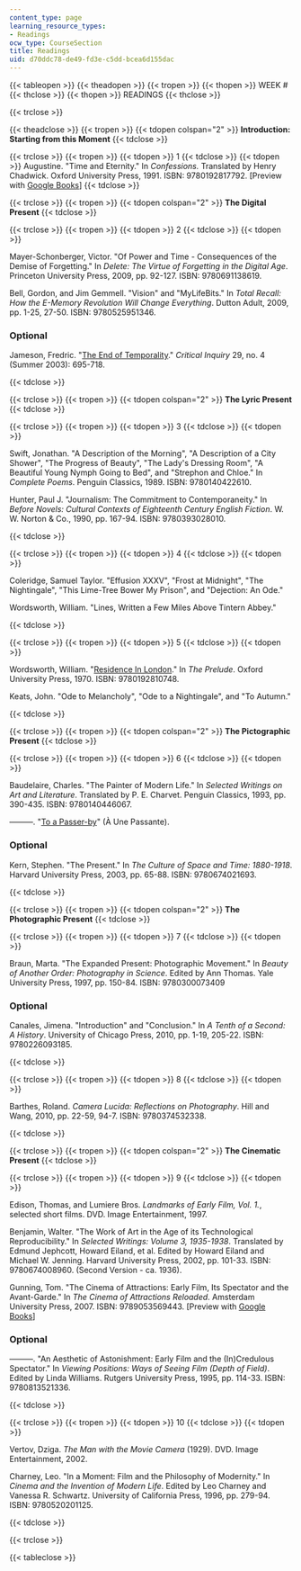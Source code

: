 ```yaml
---
content_type: page
learning_resource_types:
- Readings
ocw_type: CourseSection
title: Readings
uid: d70ddc78-de49-fd3e-c5dd-bcea6d155dac
---
```


{{< tableopen >}}
{{< theadopen >}}
{{< tropen >}}
{{< thopen >}}
WEEK #
{{< thclose >}}
{{< thopen >}}
READINGS
{{< thclose >}}

{{< trclose >}}

{{< theadclose >}}
{{< tropen >}}
{{< tdopen colspan="2" >}}
**Introduction: Starting from this Moment**
{{< tdclose >}}

{{< trclose >}}
{{< tropen >}}
{{< tdopen >}}
1
{{< tdclose >}}
{{< tdopen >}}
Augustine. "Time and Eternity." In _Confessions._ Translated by Henry Chadwick. Oxford University Press, 1991. ISBN: 9780192817792. \[Preview with [Google Books](http://books.google.com/books?id=_wusCvC4yOcC&printsec=frontcover#v=onepage&q&f=false)\]
{{< tdclose >}}

{{< trclose >}}
{{< tropen >}}
{{< tdopen colspan="2" >}}
**The Digital Present**
{{< tdclose >}}

{{< trclose >}}
{{< tropen >}}
{{< tdopen >}}
2
{{< tdclose >}}
{{< tdopen >}}


Mayer-Schonberger, Victor. "Of Power and Time - Consequences of the Demise of Forgetting." In _Delete: The Virtue of Forgetting in the Digital Age_. Princeton University Press, 2009, pp. 92-127. ISBN: 9780691138619.

Bell, Gordon, and Jim Gemmell. "Vision" and "MyLifeBits." In _Total Recall: How the E-Memory Revolution Will Change Everything_. Dutton Adult, 2009, pp. 1-25, 27-50. ISBN: 9780525951346.

### Optional

Jameson, Fredric. "[The End of Temporality](http://www.jstor.org/pss/10.1086/377726)." _Critical Inquiry_ 29, no. 4 (Summer 2003): 695-718.


{{< tdclose >}}

{{< trclose >}}
{{< tropen >}}
{{< tdopen colspan="2" >}}
**The Lyric Present**
{{< tdclose >}}

{{< trclose >}}
{{< tropen >}}
{{< tdopen >}}
3
{{< tdclose >}}
{{< tdopen >}}


Swift, Jonathan. "A Description of the Morning", "A Description of a City Shower", "The Progress of Beauty", "The Lady's Dressing Room", "A Beautiful Young Nymph Going to Bed", and "Strephon and Chloe." In _Complete Poems_. Penguin Classics, 1989. ISBN: 9780140422610.

Hunter, Paul J. "Journalism: The Commitment to Contemporaneity." In _Before Novels: Cultural Contexts of Eighteenth Century English Fiction_. W. W. Norton & Co., 1990, pp. 167-94. ISBN: 9780393028010.


{{< tdclose >}}

{{< trclose >}}
{{< tropen >}}
{{< tdopen >}}
4
{{< tdclose >}}
{{< tdopen >}}


Coleridge, Samuel Taylor. "Effusion XXXV", "Frost at Midnight", "The Nightingale", "This Lime-Tree Bower My Prison", and "Dejection: An Ode."

Wordsworth, William. "Lines, Written a Few Miles Above Tintern Abbey."


{{< tdclose >}}

{{< trclose >}}
{{< tropen >}}
{{< tdopen >}}
5
{{< tdclose >}}
{{< tdopen >}}


Wordsworth, William. "[Residence In London](http://www.cf.ac.uk/encap/skilton/restrict/wworth02.html)." In _The Prelude_. Oxford University Press, 1970. ISBN: 9780192810748.

Keats, John. "Ode to Melancholy", "Ode to a Nightingale", and "To Autumn."


{{< tdclose >}}

{{< trclose >}}
{{< tropen >}}
{{< tdopen colspan="2" >}}
**The Pictographic Present**
{{< tdclose >}}

{{< trclose >}}
{{< tropen >}}
{{< tdopen >}}
6
{{< tdclose >}}
{{< tdopen >}}


Baudelaire, Charles. "The Painter of Modern Life." In _Selected Writings on Art and Literature_. Translated by P. E. Charvet. Penguin Classics, 1993, pp. 390-435. ISBN: 9780140446067.

———. "[To a Passer-by](http://fleursdumal.org/poem/224)" (À Une Passante).

### Optional

Kern, Stephen. "The Present." In _The Culture of Space and Time: 1880-1918_. Harvard University Press, 2003, pp. 65-88. ISBN: 9780674021693.


{{< tdclose >}}

{{< trclose >}}
{{< tropen >}}
{{< tdopen colspan="2" >}}
**The Photographic Present**
{{< tdclose >}}

{{< trclose >}}
{{< tropen >}}
{{< tdopen >}}
7
{{< tdclose >}}
{{< tdopen >}}


Braun, Marta. "The Expanded Present: Photographic Movement." In _Beauty of Another Order: Photography in Science_. Edited by Ann Thomas. Yale University Press, 1997, pp. 150-84. ISBN: 9780300073409

### Optional

Canales, Jimena. "Introduction" and "Conclusion." In _A Tenth of a Second: A History_. University of Chicago Press, 2010, pp. 1-19, 205-22. ISBN: 9780226093185.


{{< tdclose >}}

{{< trclose >}}
{{< tropen >}}
{{< tdopen >}}
8
{{< tdclose >}}
{{< tdopen >}}


Barthes, Roland. _Camera Lucida: Reflections on Photography_. Hill and Wang, 2010, pp. 22-59, 94-7. ISBN: 9780374532338.


{{< tdclose >}}

{{< trclose >}}
{{< tropen >}}
{{< tdopen colspan="2" >}}
**The Cinematic Present**
{{< tdclose >}}

{{< trclose >}}
{{< tropen >}}
{{< tdopen >}}
9
{{< tdclose >}}
{{< tdopen >}}


Edison, Thomas, and Lumiere Bros. _Landmarks of Early Film, Vol. 1._, selected short films. DVD. Image Entertainment, 1997.

Benjamin, Walter. "The Work of Art in the Age of its Technological Reproducibility." In _Selected Writings: Volume 3, 1935-1938_. Translated by Edmund Jephcott, Howard Eiland, et al. Edited by Howard Eiland and Michael W. Jenning. Harvard University Press, 2002, pp. 101-33. ISBN: 9780674008960. (Second Version - ca. 1936).

Gunning, Tom. "The Cinema of Attractions: Early Film, Its Spectator and the Avant-Garde." In _The Cinema of Attractions Reloaded_. Amsterdam University Press, 2007. ISBN: 9789053569443. \[Preview with [Google Books](http://books.google.com/books?id=GQOrSC7GzWMC&printsec=frontcover#v=onepage&q&f=false)\]

### Optional

———. "An Aesthetic of Astonishment: Early Film and the (In)Credulous Spectator." In _Viewing Positions: Ways of Seeing Film (Depth of Field)_. Edited by Linda Williams. Rutgers University Press, 1995, pp. 114-33. ISBN: 9780813521336.


{{< tdclose >}}

{{< trclose >}}
{{< tropen >}}
{{< tdopen >}}
10
{{< tdclose >}}
{{< tdopen >}}


Vertov, Dziga. _The Man with the Movie Camera_ (1929). DVD. Image Entertainment, 2002.

Charney, Leo. "In a Moment: Film and the Philosophy of Modernity." In _Cinema and the Invention of Modern Life_. Edited by Leo Charney and Vanessa R. Schwartz. University of California Press, 1996, pp. 279-94. ISBN: 9780520201125.


{{< tdclose >}}

{{< trclose >}}

{{< tableclose >}}